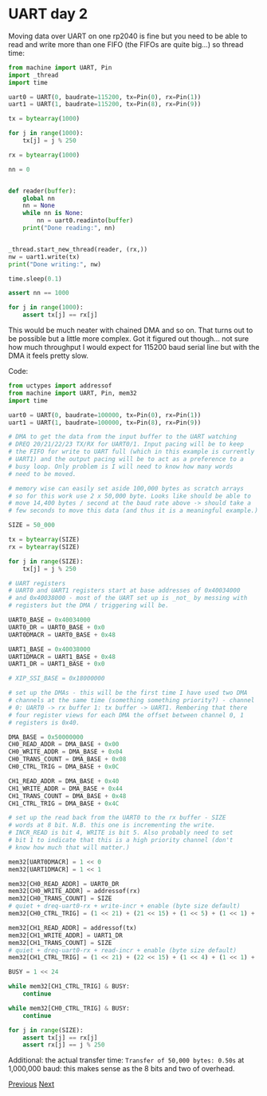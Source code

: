 # UART day 2

Moving data over UART on one rp2040 is fine but you need to be able to read and write more than one FIFO (the FIFOs are quite big...) so thread time:

```python
from machine import UART, Pin
import _thread
import time

uart0 = UART(0, baudrate=115200, tx=Pin(0), rx=Pin(1))
uart1 = UART(1, baudrate=115200, tx=Pin(8), rx=Pin(9))

tx = bytearray(1000)

for j in range(1000):
    tx[j] = j % 250

rx = bytearray(1000)

nn = 0


def reader(buffer):
    global nn
    nn = None
    while nn is None:
        nn = uart0.readinto(buffer)
    print("Done reading:", nn)


_thread.start_new_thread(reader, (rx,))
nw = uart1.write(tx)
print("Done writing:", nw)

time.sleep(0.1)

assert nn == 1000

for j in range(1000):
    assert tx[j] == rx[j]
```

This would be much neater with chained DMA and so on. That turns out to be possible but a little more complex. Got it figured out though... not sure how much throughput I would expect for 115200 baud serial line but with the DMA it feels pretty slow.

Code:

```python
from uctypes import addressof
from machine import UART, Pin, mem32
import time

uart0 = UART(0, baudrate=100000, tx=Pin(0), rx=Pin(1))
uart1 = UART(1, baudrate=100000, tx=Pin(8), rx=Pin(9))

# DMA to get the data from the input buffer to the UART watching
# DREQ 20/21/22/23 TX/RX for UART0/1. Input pacing will be to keep
# the FIFO for write to UART full (which in this example is currently
# UART1) and the output pacing will be to act as a preference to a
# busy loop. Only problem is I will need to know how many words
# need to be moved.

# memory wise can easily set aside 100,000 bytes as scratch arrays
# so for this work use 2 x 50,000 byte. Looks like should be able to
# move 14,400 bytes / second at the baud rate above -> should take a
# few seconds to move this data (and thus it is a meaningful example.)

SIZE = 50_000

tx = bytearray(SIZE)
rx = bytearray(SIZE)

for j in range(SIZE):
    tx[j] = j % 250

# UART registers
# UART0 and UART1 registers start at base addresses of 0x40034000
# and 0x40038000 - most of the UART set up is _not_ by messing with
# registers but the DMA / triggering will be.

UART0_BASE = 0x40034000
UART0_DR = UART0_BASE + 0x0
UART0DMACR = UART0_BASE + 0x48

UART1_BASE = 0x40038000
UART1DMACR = UART1_BASE + 0x48
UART1_DR = UART1_BASE + 0x0

# XIP_SSI_BASE = 0x18000000

# set up the DMAs - this will be the first time I have used two DMA
# channels at the same time (something something priority?) - channel
# 0: UART0 -> rx buffer 1: tx buffer -> UART1. Rembering that there
# four register views for each DMA the offset between channel 0, 1
# registers is 0x40.

DMA_BASE = 0x50000000
CH0_READ_ADDR = DMA_BASE + 0x00
CH0_WRITE_ADDR = DMA_BASE + 0x04
CH0_TRANS_COUNT = DMA_BASE + 0x08
CH0_CTRL_TRIG = DMA_BASE + 0x0C

CH1_READ_ADDR = DMA_BASE + 0x40
CH1_WRITE_ADDR = DMA_BASE + 0x44
CH1_TRANS_COUNT = DMA_BASE + 0x48
CH1_CTRL_TRIG = DMA_BASE + 0x4C

# set up the read back from the UART0 to the rx buffer - SIZE
# words at 8 bit. N.B. this one is incrementing the write.
# INCR_READ is bit 4, WRITE is bit 5. Also probably need to set
# bit 1 to indicate that this is a high priority channel (don't
# know how much that will matter.)

mem32[UART0DMACR] = 1 << 0
mem32[UART1DMACR] = 1 << 1

mem32[CH0_READ_ADDR] = UART0_DR
mem32[CH0_WRITE_ADDR] = addressof(rx)
mem32[CH0_TRANS_COUNT] = SIZE
# quiet + dreq-uart0-rx + write-incr + enable (byte size default)
mem32[CH0_CTRL_TRIG] = (1 << 21) + (21 << 15) + (1 << 5) + (1 << 1) + (1 << 0)

mem32[CH1_READ_ADDR] = addressof(tx)
mem32[CH1_WRITE_ADDR] = UART1_DR
mem32[CH1_TRANS_COUNT] = SIZE
# quiet + dreq-uart0-rx + read-incr + enable (byte size default)
mem32[CH1_CTRL_TRIG] = (1 << 21) + (22 << 15) + (1 << 4) + (1 << 1) + (1 << 0)

BUSY = 1 << 24

while mem32[CH1_CTRL_TRIG] & BUSY:
    continue

while mem32[CH0_CTRL_TRIG] & BUSY:
    continue

for j in range(SIZE):
    assert tx[j] == rx[j]
    assert rx[j] == j % 250
```

Additional: the actual transfer time: `Transfer of 50,000 bytes: 0.50s` at 1,000,000 baud: this makes sense as the 8 bits and two of overhead.

[Previous](./2023-01-13.md) [Next](./2023-01-15.md)
